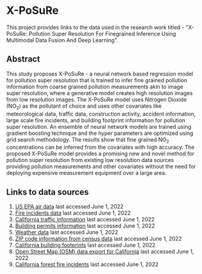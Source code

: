 # X-PoSuRe
This project provides links to the data used in the research work titled - "X-PoSuRe: Pollution Super Resolution For Finegrained Inference Using Multimodal Data Fusion And Deep Learning". 
## Abstract
This study proposes X-PoSuRe - a neural network based regression model for pollution super resolution that is trained to infer fine grained pollution information from coarse grained pollution measurements akin to image super resolution, where a generative model creates high resolution images from low resolution images. The X-PoSuRe model uses Nitrogen Dioxide (NO<sub>2</sub>) as the pollutant of choice and uses other covariates like meteorological data, traffic data, construction activity, accident information, large scale fire incidents, and building footprint information for pollution super resolution. An ensemble of neural network models are trained using gradient boosting technique and the hyper parameters are optimized using grid search methodology. The results show that fine grained NO<sub>2</sub> concentrations can be inferred from the covariates with high accuracy. The proposed X-PoSuRe model provides a promising new and novel method for pollution super resolution from existing low resolution data sources providing pollution measurements and other covariates without the need for deploying expensive measurement equipment over a large area.
## Links to data sources
1. [US EPA air data](https://aqs.epa.gov/aqsweb/airdata/download_files.html#Meta,https://aqs.epa.gov/aqsweb/airdata/download_files.html#Raw) last accessed June 1, 2022
2. [Fire incidents data](https://data.sfgov.org/widgets/nuek-vuh3) last accessed June 1, 2022
3. [California traffic information](https://pems.dot.ca.gov/?dnode=Clearinghouse&type=station_5min&district_id=12&submit=Submit) last accessed June 1, 2022
4. [Building permits information](https://data.sfgov.org/widgets/i98e-djp9,https://data.lacity.org/A-Prosperous-City/Building-Permits/nbyu-2ha9) last accessed June 1, 2022
5. [Weather data](http://weatherapi.com/) last accessed June 1, 2022
6. [ZIP code information from census data](https://catalog.data.gov/dataset/tiger-line-shapefile-2019-2010-nation-u-s-2010-census-5-digit-zip-code-tabulation-area-zcta5-na) last accessed June 1, 2022
7. [California building footprints](https://github.com/microsoft/USBuildingFootprints) last accessed June 1, 2022
8. [Open Street Map (OSM) data export for California](https://download.geofabrik.de/north-america/us/california.html) last accessed June 1, 2022
9. [California forest fire incidents](https://gis.data.ca.gov/datasets/CALFIRE-Forestry::california-fire-perimeters-all/about) last accessed June 1, 2022
